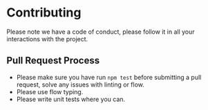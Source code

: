 # Contributing

Please note we have a code of conduct, please follow it in all your interactions with the project.

## Pull Request Process

- Please make sure you have run `npm test` before submitting a pull request, solve any issues with linting or flow.
- Please use flow typing.
- Please write unit tests where you can.
